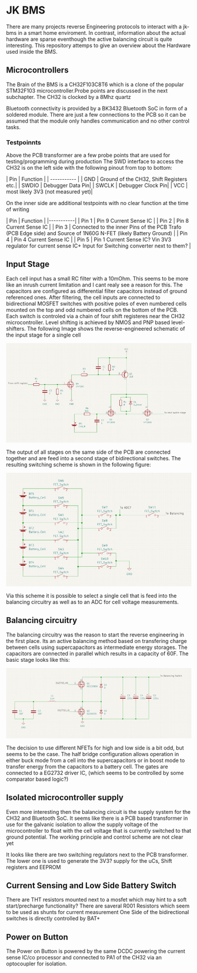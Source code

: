 # JK BMS

There are many projects reverse Engineering protocols to interact with a jk-bms in a smart home enviroment.
In contrast, information about the actual hardware are sparse eventhough the active balancing circuit is
quite interesting. This repository attemps to give an overview about the Hardware used inside the BMS.

## Microcontrollers

The Brain of the BMS is a CH32F103C8T6 which is a clone of the popular STM32F103 microcontroller.Probe points are discussed in the next subchapter.
The CH32 is clocked by a 8Mhz quartz

Bluetooth connectivity is provided by a BK3432 Bluetooth SoC in form of a soldered module. There are just a
few connections to the PCB so it can be assumed that the module only handles communication and no other control tasks.

### Testpoinnts
Above the PCB transformer are a few probe points that are used for testing/programming during production
The SWD interface to access the CH32 is on the left side with the following pinout from top to bottom:

| Pin | Function |
| ----------- |
| GND | Ground of the CH32, Shift Registers etc.|
| SWDIO | Debugger Data Pin|
| SWCLK | Debugger Clock Pin|
| VCC | most likely 3V3 (not measured yet)|


On the inner side are additional testpoints with no clear function at the time of writing

| Pin | Function |
|-----------|
| Pin 1 | Pin 9 Current Sense IC |
| Pin 2 | Pin 8 Current Sense IC |
| Pin 3 | Connected to the inner Pins of the PCB Trafo (PCB Edge side) and Source of 1N60G N-FET (likely Battery Ground) |
| Pin 4 | Pin 4 Current Sense IC |
| Pin 5 | Pin 1 Current Sense IC? Vin 3V3 regulator for current sense IC+ Input for Switching converter next to them? |

## Input Stage
Each cell input has a small RC filter with a 10mOhm. This seems to be more like an inrush current limitation and I cant realy see
a reason for this. The capacitors are configured as differential filter capacitors instead of ground referenced ones.
After filtering, the cell inputs are connected to bidirectional MOSFET switches with positive poles of even numbered cells mounted on the top and odd numbered cells on the bottom of the PCB.
Each switch is controled via a chain of four shift registeres near the CH32 microcontroller. Level shifting is achieved by NMOS and PNP based level-shifters. The following Image shows the
reverse-engineered schematic of the input stage for a single cell

![](images/Input_Stage.PNG)

The output of all stages on the same side of the PCB are connected together and are feed into a second stage of bidirectional switches. The resulting switching scheme is shown in the following figure:

![](images/Switching_Scheme.PNG)

Via this scheme it is possible to select a single cell that is feed into the balancing circuitry as well as to an ADC for cell voltage measurements.

## Balancing circuitry

The balancing circuitry was the reason to start the reverse engineering in the first place. Its an active balancing method based on transfering charge between cells using supercapacitors as intermediate
energy storages. The capacitors are connected in parallel which results in a capacity of 60F. The basic stage looks like this:

![](images/Balancing_Power_Stage.PNG)

The decision to use different NFETs for high and low side is a bit odd, but seems to be the case. The half bridge configuration
allows operation in either buck mode from a cell into the supercapacitors or in boost mode to transfer energy from the capacitors
to a battery cell. The gates are connected to a EG2732 driver IC, (which seems to be controlled by some comparator based logic?)

## Isolated microcontroller supply

Even more interesting then the balancing circuit is the supply system for the CH32 and Bluetooth SoC. It seems like there is a 
PCB based transformer in use for the galvanic isolation to allow the supply voltage of the microcontroller to float with the cell
voltage that is currently switched to that ground potential. The working principle and control scheme are not clear yet

It looks like there are two switching regulators next to the PCB transformer. The lower one is used to generate the 3V3? supply for the uCs, Shift registers
and EEPROM

## Current Sensing and Low Side Battery Switch

There are THT resistors mounted next to a mosfet which may hint to a soft start/precharge functionality?
There are saveral R001 Resistors which seem to be used as shunts for current measurement
One Side of the bidirectional switches is directly controlled by BAT+

## Power on Button
The Power on Button is powered by the same DCDC powering the current sense IC/co processor and connected to PA1 of the CH32 via an optocoupler for isolation.